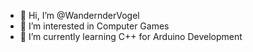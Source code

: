 - 👋 Hi, I’m @WandernderVogel
- 👀 I’m interested in Computer Games
- 🌱 I’m currently learning C++ for Arduino Development

<!---
WandernderVogel/WandernderVogel is a ✨ special ✨ repository because its `README.md` (this file) appears on your GitHub profile.
You can click the Preview link to take a look at your changes.
--->
